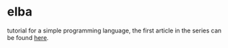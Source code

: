 # elba
tutorial for a simple programming language, the
first article in the series can be found [here](http://blog.felixangell.com/implementing-a-programming-language-in-d-part-1/).